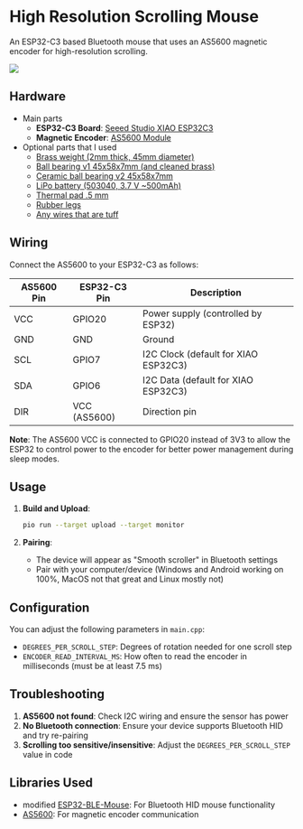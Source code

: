 # High Resolution Scrolling Mouse

An ESP32-C3 based Bluetooth mouse that uses an AS5600 magnetic encoder for high-resolution scrolling.

![](https://github.com/user-attachments/assets/1cda570d-2695-4311-adfa-4bde7830b25f)

## Hardware

- Main parts
  - **ESP32-C3 Board**: [Seeed Studio XIAO ESP32C3](https://www.aliexpress.com/item/1005005382287176.html)
  - **Magnetic Encoder**: [AS5600 Module](https://www.aliexpress.com/item/1005009122468349.html)
- Optional parts that I used
  - [Brass weight (2mm thick, 45mm diameter)](https://www.aliexpress.com/item/1005007804047419.html)
  - [Ball bearing v1 45x58x7mm (and cleaned brass)](https://www.aliexpress.com/item/1005007420073930.html)
  - [Ceramic ball bearing v2 45x58x7mm](https://www.aliexpress.com/item/32437944825.html)
  - [LiPo battery (503040, 3.7 V ~500mAh)](https://www.aliexpress.com/item/1005008218024646.html)
  - [Thermal pad .5 mm](https://www.aliexpress.com/item/32988894487.html)
  - [Rubber legs](https://www.aliexpress.com/item/1005002478823169.html)
  - [Any wires that are tuff](https://www.aliexpress.com/item/1005007079142852.html)

## Wiring

Connect the AS5600 to your ESP32-C3 as follows:

| AS5600 Pin | ESP32-C3 Pin | Description                          |
| ---------- | ------------ | ------------------------------------ |
| VCC        | GPIO20       | Power supply (controlled by ESP32)   |
| GND        | GND          | Ground                               |
| SCL        | GPIO7        | I2C Clock (default for XIAO ESP32C3) |
| SDA        | GPIO6        | I2C Data (default for XIAO ESP32C3)  |
| DIR        | VCC (AS5600) | Direction pin                        |

**Note**: The AS5600 VCC is connected to GPIO20 instead of 3V3 to allow the ESP32 to control power to the encoder for better power management during sleep modes.

## Usage

1. **Build and Upload**:

   ```bash
   pio run --target upload --target monitor
   ```

2. **Pairing**:

   - The device will appear as "Smooth scroller" in Bluetooth settings
   - Pair with your computer/device (Windows and Android working on 100%, MacOS not that great and Linux mostly not)

## Configuration

You can adjust the following parameters in `main.cpp`:

- `DEGREES_PER_SCROLL_STEP`: Degrees of rotation needed for one scroll step
- `ENCODER_READ_INTERVAL_MS`: How often to read the encoder in milliseconds (must be at least 7.5 ms)

## Troubleshooting

1. **AS5600 not found**: Check I2C wiring and ensure the sensor has power
2. **No Bluetooth connection**: Ensure your device supports Bluetooth HID and try re-pairing
3. **Scrolling too sensitive/insensitive**: Adjust the `DEGREES_PER_SCROLL_STEP` value in code

## Libraries Used

- modified [ESP32-BLE-Mouse](https://github.com/T-vK/ESP32-BLE-Mouse): For Bluetooth HID mouse functionality
- [AS5600](https://github.com/RobTillaart/AS5600): For magnetic encoder communication
